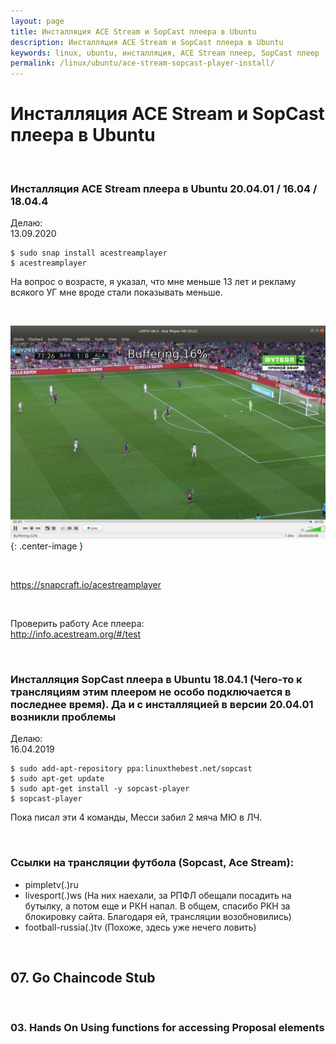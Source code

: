 ```yaml
---
layout: page
title: Инсталляция ACE Stream и SopCast плеера в Ubuntu
description: Инсталляция ACE Stream и SopCast плеера в Ubuntu
keywords: linux, ubuntu, инсталляция, ACE Stream плеер, SopCast плеер
permalink: /linux/ubuntu/ace-stream-sopcast-player-install/
---
```


# Инсталляция ACE Stream и SopCast плеера в Ubuntu

<br/>

### Инсталляция ACE Stream плеера в Ubuntu 20.04.01 / 16.04 / 18.04.4

Делаю:  
13.09.2020

    $ sudo snap install acestreamplayer
    $ acestreamplayer

На вопрос о возрасте, я указал, что мне меньше 13 лет и рекламу всякого УГ мне вроде стали показывать меньше.

<br/>

![Установка Ace плеера в Ubuntu 18.04.1](/img/linux/ubuntu/ace-player-installation/ace-18-04.png "Установка Ace плеера в Ubuntu 18.04.1"){: .center-image }

<br/>

https://snapcraft.io/acestreamplayer

<br/>

Проверить работу Ace плеера:  
http://info.acestream.org/#/test



<br/>

### Инсталляция SopCast плеера в Ubuntu 18.04.1 (Чего-то к трансляциям этим плеером не особо подключается в последнее время). Да и с инсталляцией в версии 20.04.01 возникли проблемы

Делаю:  
16.04.2019

    $ sudo add-apt-repository ppa:linuxthebest.net/sopcast
    $ sudo apt-get update
    $ sudo apt-get install -y sopcast-player
    $ sopcast-player

Пока писал эти 4 команды, Месси забил 2 мяча МЮ в ЛЧ.

<br/>

### Ссылки на трансляции футбола (Sopcast, Ace Stream):

-   pimpletv(.)ru
-   livesport(.)ws (На них наехали, за РПФЛ обещали посадить на бутылку, а потом еще и РКН напал. В общем, спасибо РКН за блокировку сайта. Благодаря ей, трансляции возобновились)
-   football-russia(.)tv (Похоже, здесь уже нечего ловить)


<br/>

## 07. Go Chaincode Stub

<br/>

### 03. Hands On Using functions for accessing Proposal elements

